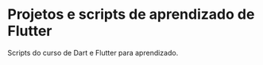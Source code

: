 # Projetos e scripts de aprendizado de Flutter

Scripts do curso de Dart e Flutter para aprendizado.